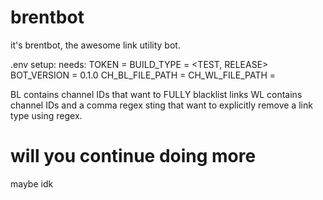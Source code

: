 # brentbot
it's brentbot, the awesome link utility bot.

.env setup:
needs:
  TOKEN = <token>
  BUILD_TYPE = <TEST, RELEASE>
  BOT_VERSION = 0.1.0
  CH_BL_FILE_PATH = <text file>
  CH_WL_FILE_PATH = <text file>

BL contains channel IDs that want to FULLY blacklist links
WL contains channel IDs and a comma regex sting that want to explicitly remove a link type using regex.

# will you continue doing more
maybe idk
